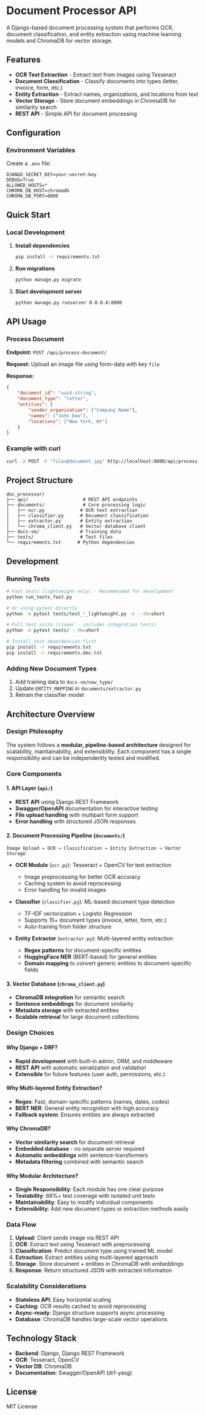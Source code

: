 # Document Processor API

A Django-based document processing system that performs OCR, document classification, and entity extraction using machine learning models and ChromaDB for vector storage.

## Features

- **OCR Text Extraction** - Extract text from images using Tesseract
- **Document Classification** - Classify documents into types (letter, invoice, form, etc.)
- **Entity Extraction** - Extract names, organizations, and locations from text
- **Vector Storage** - Store document embeddings in ChromaDB for similarity search
- **REST API** - Simple API for document processing

## Configuration

### Environment Variables

Create a `.env` file:

```env
DJANGO_SECRET_KEY=your-secret-key
DEBUG=True
ALLOWED_HOSTS=*
CHROMA_DB_HOST=chromadb
CHROMA_DB_PORT=8000
```

## Quick Start

### Local Development

1. **Install dependencies**
   ```bash
   pip install -r requirements.txt
   ```

2. **Run migrations**
   ```bash
   python manage.py migrate
   ```

3. **Start development server**
   ```bash
   python manage.py runserver 0.0.0.0:8000
   ```

## API Usage

### Process Document

**Endpoint:** `POST /api/process-document/`

**Request:** Upload an image file using form-data with key `file`

**Response:**
```json
{
    "document_id": "uuid-string",
    "document_type": "letter",
    "entities": {
        "sender_organization": ["Company Name"],
        "names": ["John Doe"],
        "locations": ["New York, NY"]
    }
}
```

### Example with curl

```bash
curl -X POST -F "file=@document.jpg" http://localhost:8000/api/process-document/
```

## Project Structure

```
doc_processor/
├── api/                    # REST API endpoints
├── documents/              # Core processing logic
│   ├── ocr.py             # OCR text extraction
│   ├── classifier.py      # Document classification
│   ├── extractor.py       # Entity extraction
│   └── chroma_client.py   # Vector database client
├── docs-sm/               # Training data
├── tests/                 # Test files
└── requirements.txt      # Python dependencies
```

## Development

### Running Tests

```bash
# Fast tests (lightweight only) - Recommended for development
python run_tests_fast.py

# Or using pytest directly
python -m pytest tests/test_*_lightweight.py -v --tb=short

# Full test suite (slower - includes integration tests)
python -m pytest tests/ --tb=short

# Install test dependencies first
pip install -r requirements.txt
pip install -r requirements.dev.txt
```

### Adding New Document Types

1. Add training data to `docs-sm/new_type/`
2. Update `ENTITY_MAPPING` in `documents/extractor.py`
3. Retrain the classifier model

## Architecture Overview

### Design Philosophy
The system follows a **modular, pipeline-based architecture** designed for scalability, maintainability, and extensibility. Each component has a single responsibility and can be independently tested and modified.

### Core Components

#### 1. **API Layer** (`api/`)
- **REST API** using Django REST Framework
- **Swagger/OpenAPI** documentation for interactive testing
- **File upload handling** with multipart form support
- **Error handling** with structured JSON responses

#### 2. **Document Processing Pipeline** (`documents/`)
```
Image Upload → OCR → Classification → Entity Extraction → Vector Storage
```

- **OCR Module** (`ocr.py`): Tesseract + OpenCV for text extraction
  - Image preprocessing for better OCR accuracy
  - Caching system to avoid reprocessing
  - Error handling for invalid images

- **Classifier** (`classifier.py`): ML-based document type detection
  - TF-IDF vectorization + Logistic Regression
  - Supports 15+ document types (invoice, letter, form, etc.)
  - Auto-training from folder structure

- **Entity Extractor** (`extractor.py`): Multi-layered entity extraction
  - **Regex patterns** for document-specific entities
  - **HuggingFace NER** (BERT-based) for general entities
  - **Domain mapping** to convert generic entities to document-specific fields

#### 3. **Vector Database** (`chroma_client.py`)
- **ChromaDB integration** for semantic search
- **Sentence embeddings** for document similarity
- **Metadata storage** with extracted entities
- **Scalable retrieval** for large document collections

### Design Choices

#### **Why Django + DRF?**
- **Rapid development** with built-in admin, ORM, and middleware
- **REST API** with automatic serialization and validation
- **Extensible** for future features (user auth, permissions, etc.)

#### **Why Multi-layered Entity Extraction?**
- **Regex**: Fast, domain-specific patterns (names, dates, codes)
- **BERT NER**: General entity recognition with high accuracy
- **Fallback system**: Ensures entities are always extracted

#### **Why ChromaDB?**
- **Vector similarity search** for document retrieval
- **Embedded database** - no separate server required
- **Automatic embeddings** with sentence-transformers
- **Metadata filtering** combined with semantic search

#### **Why Modular Architecture?**
- **Single Responsibility**: Each module has one clear purpose
- **Testability**: 86%+ test coverage with isolated unit tests
- **Maintainability**: Easy to modify individual components
- **Extensibility**: Add new document types or extraction methods easily

### Data Flow

1. **Upload**: Client sends image via REST API
2. **OCR**: Extract text using Tesseract with preprocessing
3. **Classification**: Predict document type using trained ML model
4. **Extraction**: Extract entities using multi-layered approach
5. **Storage**: Store document + entities in ChromaDB with embeddings
6. **Response**: Return structured JSON with extracted information

### Scalability Considerations

- **Stateless API**: Easy horizontal scaling
- **Caching**: OCR results cached to avoid reprocessing
- **Async-ready**: Django structure supports async processing
- **Database**: ChromaDB handles large-scale vector operations

## Technology Stack

- **Backend**: Django, Django REST Framework
- **OCR**: Tesseract, OpenCV
- **Vector DB**: ChromaDB
- **Documentation**: Swagger/OpenAPI (drf-yasg)

## License

MIT License